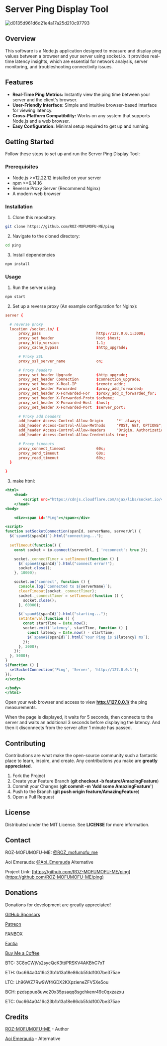 # Server Ping Display Tool

![d0135d961d6d21e4a17a25d210c97793](https://github.com/ROZ-MOFUMOFU-ME/ping/assets/35634920/ff947ec7-ff11-4606-b0fb-35a6ac91eba0)

## Overview
This software is a Node.js application designed to measure and display ping values between a browser and your server using socket.io. It provides real-time latency insights, which are essential for network analysis, server monitoring, and troubleshooting connectivity issues.

## Features
* **Real-Time Ping Metrics:** Instantly view the ping time between your server and the client's browser.
* **User-Friendly Interface:** Simple and intuitive browser-based interface for viewing latency.
* **Cross-Platform Compatibility:** Works on any system that supports Node.js and a web browser.
* **Easy Configuration:** Minimal setup required to get up and running.

## Getting Started
Follow these steps to set up and run the Server Ping Display Tool:

### Prerequisites
* Node.js >=12.22.12 installed on your server
* npm >=6.14.16
* Reverse Proxy Server (Recommend Nginx)
* A modern web browser

### Installation
1. Clone this repository:

```bash
git clone https://github.com/ROZ-MOFUMOFU-ME/ping
```

2. Navigate to the cloned directory:

```bash
cd ping
```

3. Install dependencies

```bash
npm install
```

### Usage
1. Run the server using:
```bash
npm start
```

2. Set up a reverse proxy (An example configuration for Nginx):
```nginx.conf
server {

  # reverse proxy
  location /socket.io/ {
      proxy_pass                         http://127.0.0.1:3000;
      proxy_set_header                   Host $host;
      proxy_http_version                 1.1;
      proxy_cache_bypass                 $http_upgrade;

      # Proxy SSL
      proxy_ssl_server_name              on;

      # Proxy headers
      proxy_set_header Upgrade           $http_upgrade;
      proxy_set_header Connection        $connection_upgrade;
      proxy_set_header X-Real-IP         $remote_addr;
      proxy_set_header Forwarded         $proxy_add_forwarded;
      proxy_set_header X-Forwarded-For   $proxy_add_x_forwarded_for;
      proxy_set_header X-Forwarded-Proto $scheme;
      proxy_set_header X-Forwarded-Host  $host;
      proxy_set_header X-Forwarded-Port  $server_port;

      # Proxy add headers
      add_header Access-Control-Allow-Origin      '*' always;
      add_header Access-Control-Allow-Methods     "POST, GET, OPTIONS";
      add_header Access-Control-Allow-Headers     "Origin, Authorization, Accept";
      add_header Access-Control-Allow-Credentials true;

      # Proxy timeouts
      proxy_connect_timeout              60s;
      proxy_send_timeout                 60s;
      proxy_read_timeout                 60s;
  }

}
```

3. make html:
```index.html
<html>
    <head>
        <script src="https://cdnjs.cloudflare.com/ajax/libs/socket.io/4.7.5/socket.io.js"></script>
    </head>
<body>

    <div><span id="Ping"></span></div>

<script>
function setSocketConnection(spanId, serverName, serverUrl) {
  $(`span#${spanId}`).html("connecting...");
  
  setTimeout(function() {
    const socket = io.connect(serverUrl, { 'reconnect': true });

    socket._connectTimer = setTimeout(function () {
      $(`span#${spanId}`).html("connect error!");
      socket.close();
    }, 10000);

    socket.on('connect', function () {
      console.log(`Connected to ${serverName}`);
      clearTimeout(socket._connectTimer);
      socket._connectTimer = setTimeout(function () {
        socket.close();
      }, 60000);

      $(`span#${spanId}`).html("starting...");
      setInterval(function () {
        const startTime = Date.now();
        socket.emit('latency', startTime, function () {
          const latency = Date.now() - startTime;
          $(`span#${spanId}`).html(`Your Ping is ${latency} ms`);
        });
      }, 3000);
    });
  }, 5000);
}
$(function () {
  setSocketConnection('Ping', 'Server', 'http://127.0.0.1');
});
</script>

</body>
</html>
```

Open your web browser and access to view **http://127.0.0.1/** the ping measurements.

When the page is displayed, it waits for 5 seconds, then connects to the server and waits an additional 3 seconds before displaying the latency. And then it disconnects from the server after 1 minute has passed.

## Contributing
Contributions are what make the open-source community such a fantastic place to learn, inspire, and create. Any contributions you make are **greatly appreciated**.

1. Fork the Project
2. Create your Feature Branch (**git checkout -b feature/AmazingFeature**)
3. Commit your Changes (**git commit -m 'Add some AmazingFeature'**)
4. Push to the Branch (**git push origin feature/AmazingFeature**)
5. Open a Pull Request

## License
Distributed under the MIT License. See **LICENSE** for more information.

## Contact
ROZ-MOFUMOFU-ME: [@ROZ_mofumofu_me](https://twitter.com/ROZ_mofumofu_me)

Aoi Emerauda: [@Aoi_Emerauda](https://twitter.com/Aoi_Emerauda) Alternative

Project Link: [https://github.com/ROZ-MOFUMOFU-ME/ping](https://github.com/ROZ-MOFUMOFU-ME/ping)

## Donations
Donations for development are greatly appreciated!

[GitHub Sponsors](https://github.com/sponsors/ROZ-MOFUMOFU-ME)

[Patreon](https://patreon.com/emerauda)

[FANBOX](https://emerauda.fanbox.cc/)

[Fantia](https://fantia.jp/emerauda)

[Buy Me a Coffee](https://buymeacoffee.com/emerauda)

BTC: 3C8oCWjVs2sycQcK3ttiPRSKV4AKBhC7xT

ETH: 0xc664a0416c23b1b13a18e86cb5fdd1007be375ae

LTC: Lh96WZ7Rw9Wf4GDX2KXpzieneZFV5Xe5ou

BCH: pzdsppue8uwc20x35psaqq8sgchkenr49c0qxzazxu

ETC: 0xc664a0416c23b1b13a18e86cb5fdd1007be375ae


## Credits
[ROZ-MOFUMOFU-ME](https://github.com/ROZ-MOFUMOFU-ME) - Author

[Aoi Emerauda](https://github.com/emerauda) - Alternative
